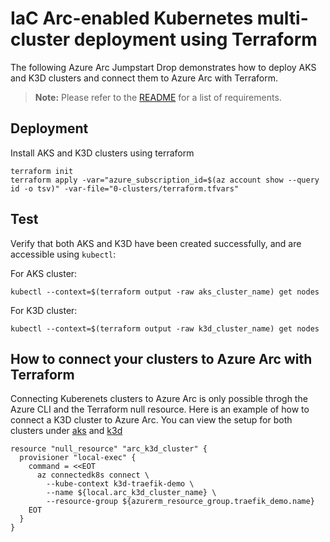 # IaC Arc-enabled Kubernetes multi-cluster deployment using Terraform

The following Azure Arc Jumpstart Drop demonstrates how to deploy AKS and K3D clusters and connect them to Azure Arc with Terraform.

  > **Note:** Please refer to the [README](../README.md) for a list of requirements.

## Deployment
Install AKS and K3D clusters using terraform
  ```shell
  terraform init
  terraform apply -var="azure_subscription_id=$(az account show --query id -o tsv)" -var-file="0-clusters/terraform.tfvars"
  ```

## Test
Verify that both AKS and K3D have been created successfully, and are accessible using `kubectl`:

  For AKS cluster:
  ```shell
  kubectl --context=$(terraform output -raw aks_cluster_name) get nodes
  ```

  For K3D cluster:
  ```shell
  kubectl --context=$(terraform output -raw k3d_cluster_name) get nodes
  ```

## How to connect your clusters to Azure Arc with Terraform

Connecting Kuberenets clusters to Azure Arc is only possible throgh the Azure CLI and the Terraform null resource. Here is an example of how to connect a K3D cluster to Azure Arc. You can view the setup for both clusters under [aks](../aks.tf) and [k3d](../k3d.tf)

```hcl
resource "null_resource" "arc_k3d_cluster" {
  provisioner "local-exec" {
    command = <<EOT
      az connectedk8s connect \
        --kube-context k3d-traefik-demo \
        --name ${local.arc_k3d_cluster_name} \
        --resource-group ${azurerm_resource_group.traefik_demo.name}
    EOT
  }
}
```
